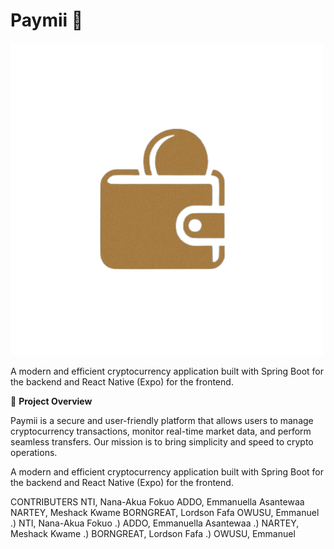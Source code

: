 
# Paymii 🚀

![Paymii Banner](/paymiiLogo.png)

A modern and efficient cryptocurrency application built with Spring Boot for the backend and React Native (Expo) for the frontend.

📌 **Project Overview**

Paymii is a secure and user-friendly platform that allows users to manage cryptocurrency transactions, monitor real-time market data, and perform seamless transfers. Our mission is to bring simplicity and speed to crypto operations.


A modern and efficient cryptocurrency application built with Spring Boot for the backend and React Native (Expo) for the frontend.

CONTRIBUTERS
NTI, Nana-Akua Fokuo
ADDO, Emmanuella Asantewaa
NARTEY, Meshack Kwame
BORNGREAT, Lordson Fafa
OWUSU, Emmanuel
.) NTI, Nana-Akua Fokuo
.) ADDO, Emmanuella Asantewaa
.) NARTEY, Meshack Kwame
.) BORNGREAT, Lordson Fafa
.) OWUSU, Emmanuel
